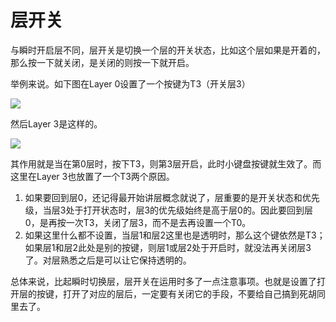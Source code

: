 # 层开关

与瞬时开启层不同，层开关是切换一个层的开关状态，比如这个层如果是开着的，那么按一下就关闭，是关闭的则按一下就开启。

举例来说。如下图在Layer 0设置了一个按键为T3（开关层3）

<div style="width: 500px">

![](/assets/t-layer-01.png?500)
</div>


然后Layer 3是这样的。

<div style="width: 500px">

![](/assets/t-layer-02.png?500)
</div>

其作用就是当在第0层时，按下T3，则第3层开启，此时小键盘按键就生效了。而这里在Layer 3也放置了一个T3两个原因。
  1. 如果要回到层0，还记得最开始讲层概念就说了，层重要的是开关状态和优先级，当层3处于打开状态时，层3的优先级始终是高于层0的。因此要回到层0，是再按一次T3，关闭了层3，而不是去再设置一个T0。
  2. 如果这里什么都不设置，当层1和层2这里也是透明时，那么这个键依然是T3；如果层1和层2此处是别的按键，则层1或层2处于开启时，就没法再关闭层3了。对层熟悉之后是可以让它保持透明的。

总体来说，比起瞬时切换层，层开关在运用时多了一点注意事项。也就是设置了打开层的按键，打开了对应的层后，一定要有关闭它的手段，不要给自己搞到死胡同里去了。

